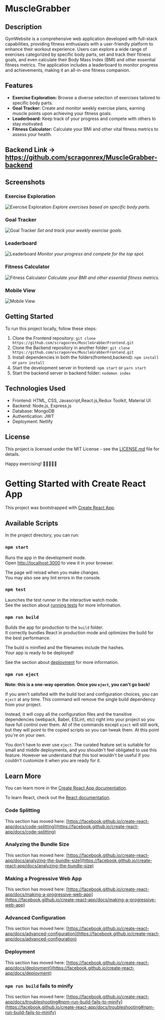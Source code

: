 # MuscleGrabber

## Description

GymWebsite is a comprehensive web application developed with full-stack capabilities, providing fitness enthusiasts with a user-friendly platform to enhance their workout experience. Users can explore a wide range of exercises categorized by specific body parts, set and track their fitness goals, and even calculate their Body Mass Index (BMI) and other essential fitness metrics. The application includes a leaderboard to monitor progress and achievements, making it an all-in-one fitness companion.

## Features

- **Exercise Exploration:** Browse a diverse selection of exercises tailored to specific body parts.
- **Goal Tracker:** Create and monitor weekly exercise plans, earning muscle points upon achieving your fitness goals.
- **Leaderboard:** Keep track of your progress and compete with others to stay motivated.
- **Fitness Calculator:** Calculate your BMI and other vital fitness metrics to assess your health.

## Backend Link -> https://github.com/scragonrex/MuscleGrabber-backend
## Screenshots
### Exercise Exploration
![Exercise Exploration](https://github.com/scragonrex/MuscleGrabberFrontend/assets/106229957/4212bafe-1357-44c7-adde-5f5f75b10e49)
*Explore exercises based on specific body parts.*

### Goal Tracker
![Goal Tracker](https://github.com/scragonrex/MuscleGrabberFrontend/assets/106229957/ec430b08-b215-4a28-8295-5f530166bc76)
*Set and track your weekly exercise goals.*

### Leaderboard
![Leaderboard](https://github.com/scragonrex/MuscleGrabberFrontend/assets/106229957/c72a0250-34c0-4922-8e85-d188185bc8ac)
*Monitor your progress and compete for the top spot.*

### Fitness Calculator
![Fitness Calculator](https://github.com/scragonrex/MuscleGrabberFrontend/assets/106229957/82c64f04-a429-4183-93b4-47650507c10a)
*Calculate your BMI and other essential fitness metrics.*

### Mobile View
![Mobile View](https://github.com/scragonrex/MuscleGrabberFrontend/assets/106229957/ae71f979-2616-47da-a5c1-52fb9fb92d8c)


## Getting Started

To run this project locally, follow these steps:

1. Clone the Frontend repository: `git clone https://github.com/scragonrex/MuscleGrabberFrontend.git`
2. Clone the Backend repository in another folder: `git clone https://github.com/scragonrex/MuscleGrabberFrontend.git`
3. Install dependencies in both the folders(frontend,backend): `npm install` or `yarn install`
4. Start the development server in frontend: `npm start` or `yarn start`
5. Start the backend server in backend folder: `nodemon index`

## Technologies Used

- Frontend: HTML, CSS,  Javascript,React.js,Redux Toolkit, Material UI
- Backend: Node.js, Express.js
- Database: MongoDB
- Authentication: JWT
- Deployment: Netlify


## License

This project is licensed under the MIT License - see the [LICENSE.md](LICENSE.md) file for details.

Happy exercising! 💪🏋️‍♀️🏃‍♂️
# Getting Started with Create React App

This project was bootstrapped with [Create React App](https://github.com/facebook/create-react-app).

## Available Scripts

In the project directory, you can run:

### `npm start`

Runs the app in the development mode.\
Open [http://localhost:3000](http://localhost:3000) to view it in your browser.

The page will reload when you make changes.\
You may also see any lint errors in the console.

### `npm test`

Launches the test runner in the interactive watch mode.\
See the section about [running tests](https://facebook.github.io/create-react-app/docs/running-tests) for more information.

### `npm run build`

Builds the app for production to the `build` folder.\
It correctly bundles React in production mode and optimizes the build for the best performance.

The build is minified and the filenames include the hashes.\
Your app is ready to be deployed!

See the section about [deployment](https://facebook.github.io/create-react-app/docs/deployment) for more information.

### `npm run eject`

**Note: this is a one-way operation. Once you `eject`, you can't go back!**

If you aren't satisfied with the build tool and configuration choices, you can `eject` at any time. This command will remove the single build dependency from your project.

Instead, it will copy all the configuration files and the transitive dependencies (webpack, Babel, ESLint, etc) right into your project so you have full control over them. All of the commands except `eject` will still work, but they will point to the copied scripts so you can tweak them. At this point you're on your own.

You don't have to ever use `eject`. The curated feature set is suitable for small and middle deployments, and you shouldn't feel obligated to use this feature. However we understand that this tool wouldn't be useful if you couldn't customize it when you are ready for it.

## Learn More

You can learn more in the [Create React App documentation](https://facebook.github.io/create-react-app/docs/getting-started).

To learn React, check out the [React documentation](https://reactjs.org/).

### Code Splitting

This section has moved here: [https://facebook.github.io/create-react-app/docs/code-splitting](https://facebook.github.io/create-react-app/docs/code-splitting)

### Analyzing the Bundle Size

This section has moved here: [https://facebook.github.io/create-react-app/docs/analyzing-the-bundle-size](https://facebook.github.io/create-react-app/docs/analyzing-the-bundle-size)

### Making a Progressive Web App

This section has moved here: [https://facebook.github.io/create-react-app/docs/making-a-progressive-web-app](https://facebook.github.io/create-react-app/docs/making-a-progressive-web-app)

### Advanced Configuration

This section has moved here: [https://facebook.github.io/create-react-app/docs/advanced-configuration](https://facebook.github.io/create-react-app/docs/advanced-configuration)

### Deployment

This section has moved here: [https://facebook.github.io/create-react-app/docs/deployment](https://facebook.github.io/create-react-app/docs/deployment)

### `npm run build` fails to minify

This section has moved here: [https://facebook.github.io/create-react-app/docs/troubleshooting#npm-run-build-fails-to-minify](https://facebook.github.io/create-react-app/docs/troubleshooting#npm-run-build-fails-to-minify)
